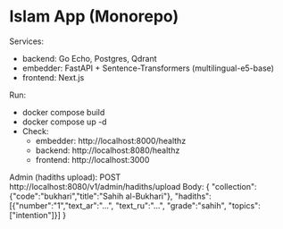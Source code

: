 # Islam App (Monorepo)

Services:
- backend: Go Echo, Postgres, Qdrant
- embedder: FastAPI + Sentence-Transformers (multilingual-e5-base)
- frontend: Next.js

Run:
- docker compose build
- docker compose up -d
- Check:
  - embedder: http://localhost:8000/healthz
  - backend: http://localhost:8080/healthz
  - frontend: http://localhost:3000

Admin (hadiths upload):
POST http://localhost:8080/v1/admin/hadiths/upload
Body:
{
  "collection": {"code":"bukhari","title":"Sahih al-Bukhari"},
  "hadiths":[{"number":"1","text_ar":"...", "text_ru":"...", "grade":"sahih", "topics":["intention"]}]
}
